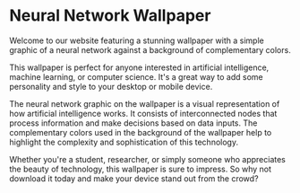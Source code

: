 <!--
Write me markdown content of website with wallpaper:

"A wallpaper with a simple graphic of a neural network, against a background of complementary colors."

The header of the page should not be copy of the text but rather a real content of the website which is using this wallpaper.
-->

<!--font:Poppins.-->

# Neural Network Wallpaper

Welcome to our website featuring a stunning wallpaper with a simple graphic of a neural network against a background of complementary colors. 

This wallpaper is perfect for anyone interested in artificial intelligence, machine learning, or computer science. It's a great way to add some personality and style to your desktop or mobile device.

The neural network graphic on the wallpaper is a visual representation of how artificial intelligence works. It consists of interconnected nodes that process information and make decisions based on data inputs. The complementary colors used in the background of the wallpaper help to highlight the complexity and sophistication of this technology.

Whether you're a student, researcher, or simply someone who appreciates the beauty of technology, this wallpaper is sure to impress. So why not download it today and make your device stand out from the crowd?
